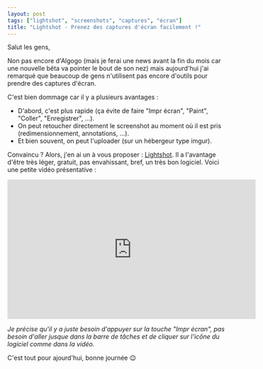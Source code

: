 ```yaml
---
layout: post
tags: ["lightshot", "screenshots", "captures", "écran"]
title: "Lightshot - Prenez des captures d'écran facilement !"
---
```


Salut les gens,

Non pas encore d'Algogo (mais je ferai une news avant la fin du mois car une nouvelle bêta va pointer le bout de son nez) mais aujourd'hui j'ai remarqué que beaucoup de gens n'utilisent pas encore d'outils pour prendre des captures d'écran.

C'est bien dommage car il y a plusieurs avantages :

* D'abord, c'est plus rapide (ça évite de faire "Impr écran", "Paint", "Coller", "Enregistrer", ...).
* On peut retoucher directement le screenshot au moment où il est pris (redimensionnement, annotations, ...).
* Et bien souvent, on peut l'uploader (sur un hébergeur type imgur).

Convaincu ? Alors, j'en ai un à vous proposer : [Lightshot](https://app.prntscr.com/). Il a l'avantage d'être très léger, gratuit, pas envahissant, bref, un très bon logiciel. Voici une petite vidéo présentative :

<iframe src="https://www.youtube.com/embed/kW5LKwrUPxw" width="560" height="315" frameborder="0"></iframe>

_Je précise qu'il y a juste besoin d'appuyer sur la touche "Impr écran", pas besoin d'aller jusque dans la barre de tâches et de cliquer sur l'icône du logiciel comme dans la vidéo._

C'est tout pour ajourd'hui, bonne journée :wink: